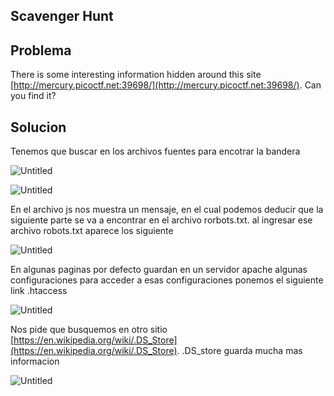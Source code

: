 ## **Scavenger Hunt**

## Problema

There is some interesting information hidden around this site [http://mercury.picoctf.net:39698/](http://mercury.picoctf.net:39698/). Can you find it?

## Solucion

Tenemos que buscar en los archivos fuentes para encotrar la bandera

![Untitled](Web%20863a3cdab87449c985c1b49358e932e3/Untitled%209.png)

![Untitled](Web%20863a3cdab87449c985c1b49358e932e3/Untitled%2010.png)

En el archivo js nos muestra un mensaje, en el cual podemos deducir que la siguiente parte se va a encontrar en el archivo rorbots.txt. al ingresar ese archivo robots.txt aparece los siguiente

![Untitled](Web%20863a3cdab87449c985c1b49358e932e3/Untitled%2011.png)

En algunas paginas por defecto guardan en un servidor apache algunas configuraciones para acceder a esas configuraciones ponemos el siguiente link .htaccess

![Untitled](Web%20863a3cdab87449c985c1b49358e932e3/Untitled%2012.png)

Nos pide que busquemos en otro sitio [https://en.wikipedia.org/wiki/.DS_Store](https://en.wikipedia.org/wiki/.DS_Store). .DS_store guarda mucha mas informacion

![Untitled](Web%20863a3cdab87449c985c1b49358e932e3/Untitled%2013.png)